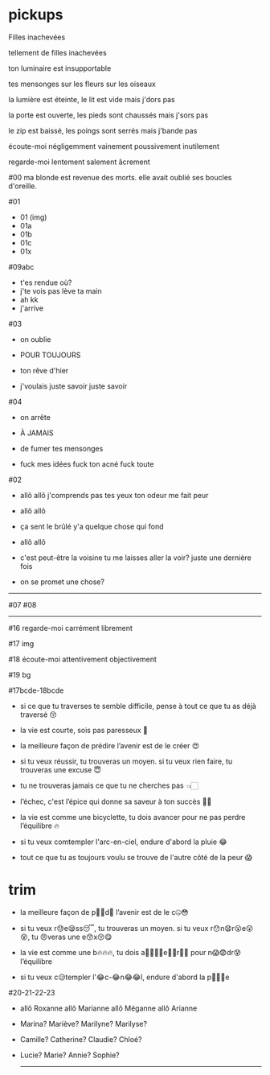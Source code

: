 # pickups
Filles inachevées

tellement de filles inachevées

ton luminaire est insupportable

tes mensonges
sur les fleurs
sur les oiseaux

la lumière est éteinte, le lit est vide
mais j'dors pas

la porte est ouverte, les pieds sont chaussés
mais j'sors pas

le zip est baissé, les poings sont serrés
mais j'bande pas

écoute-moi
négligemment
vainement
poussivement
inutilement

regarde-moi
lentement
salement
âcrement

#00
ma blonde est revenue des morts. elle avait oublié ses boucles d'oreille.

#01
* 01    (img)
* 01a   
* 01b   
* 01c   
* 01x

#09abc
* t'es rendue où?
* j'te vois pas
  lève ta main
* ah kk
* j'arrive

#03
* on oublie

* POUR TOUJOURS

* ton rêve d'hier

* j'voulais juste savoir
juste
savoir

#04
* on arrête

* À JAMAIS

* de fumer
tes mensonges

* fuck mes idées
fuck ton acné
fuck toute

#02
* allô allô
  j'comprends pas tes yeux
  ton odeur me fait peur

* allô allô

* ça sent le brûlé
  y'a quelque chose qui fond

* allô allô

* c'est peut-être la voisine
  tu me laisses aller la voir?
  juste une dernière fois

* on se promet une chose?

***


#07
#08

***

#16
regarde-moi
carrément
librement

#17
img

#18
écoute-moi
attentivement
objectivement

#19
bg

#17bcde-18bcde

* si ce que tu traverses te semble difficile, pense à tout ce que tu as déjà traversé 😚

* la vie est courte, sois pas paresseux 🙅
* la meilleure façon de prédire l’avenir est de le créer 😍
* si tu veux réussir, tu trouveras un moyen. si tu veux rien faire, tu trouveras une excuse 😇
* tu ne trouveras jamais ce que tu ne cherches pas 👈🏻

* l’échec, c'est l’épice qui donne sa saveur à ton succès 💃🏿
* la vie est comme une bicyclette, tu dois avancer pour ne pas perdre l’équilibre 🔥
* si tu veux comtempler l'arc-en-ciel, endure d'abord la pluie 😂
* tout ce que tu as toujours voulu se trouve de l'autre côté de la peur 😱

# trim
* la meilleure façon de p🙂😜d🙂 l’avenir est de le c🤐😳
* si tu veux r😓e😪ss😴, tu trouveras un moyen. si tu veux r😯n😧r😮e😲😵, tu 😠veras une e😙x😚😋

* la vie est comme une b🔥🔥🔥, tu dois a👌🏻👌🏻e👌🏻r👌🏻 pour n😱😨dr😰 l’équilibre
* si tu veux c😥templer l'😂c-😂n😂😂l, endure d'abord la p💋💋💋e

#20-21-22-23
* allô Roxanne
  allô Marianne
  allô Méganne
  allô Arianne

* Marina?
  Mariève?
  Marilyne?
  Marilyse?

* Camille?
  Catherine?
  Claudie?
  Chloé?

* Lucie?
  Marie?
  Annie?
  Sophie?









  ***
